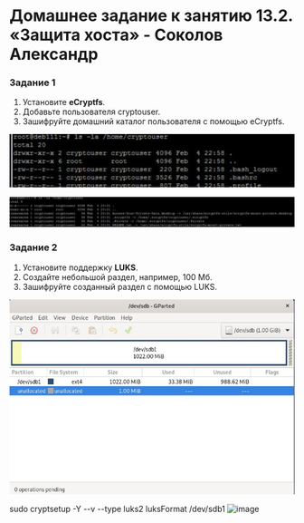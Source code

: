 # Домашнее задание к занятию 13.2. «Защита хоста» - Соколов Александр

### Задание 1

1. Установите **eCryptfs**.
2. Добавьте пользователя cryptouser.
3. Зашифруйте домашний каталог пользователя с помощью eCryptfs.


![1-1](https://github.com/sakol86/netology/blob/ready/img/2023-07-06_11-08-52.png)

![1-2](https://github.com/sakol86/netology/blob/ready/img/2023-07-06_11-10-12.png)


### Задание 2

1. Установите поддержку **LUKS**.
2. Создайте небольшой раздел, например, 100 Мб.
3. Зашифруйте созданный раздел с помощью LUKS.



![2-3](https://github.com/sakol86/netology/blob/ready/img/2-3%20(1).JPG)

sudo cryptsetup -Y --v --type luks2 luksFormat /dev/sdb1
![image](https://github.com/sakol86/netology/assets/86907205/6fc77883-c132-40d4-a5e9-30e3ba4f4fce)
